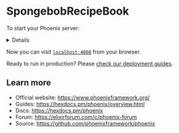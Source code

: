 # SpongebobRecipeBook

To start your Phoenix server:
  <details>
  * Run `mix setup` to install and setup dependencies
  * Start Phoenix endpoint with `mix phx.server` or inside IEx with `iex -S mix phx.server`
  </details>

Now you can visit [`localhost:4000`](http://localhost:4000) from your browser.

Ready to run in production? Please [check our deployment guides](https://hexdocs.pm/phoenix/deployment.html).

## Learn more

  * Official website: https://www.phoenixframework.org/
  * Guides: https://hexdocs.pm/phoenix/overview.html
  * Docs: https://hexdocs.pm/phoenix
  * Forum: https://elixirforum.com/c/phoenix-forum
  * Source: https://github.com/phoenixframework/phoenix
